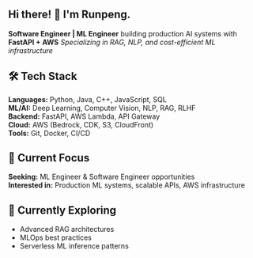 ## Hi there! 👋 I'm Runpeng.

**Software Engineer | ML Engineer** building production AI systems with **FastAPI + AWS** 
*Specializing in RAG, NLP, and cost-efficient ML infrastructure*

## 🛠 Tech Stack

**Languages:** Python, Java, C++, JavaScript, SQL  
**ML/AI:** Deep Learning, Computer Vision, NLP, RAG, RLHF  
**Backend:** FastAPI, AWS Lambda, API Gateway  
**Cloud:** AWS (Bedrock, CDK, S3, CloudFront)  
**Tools:** Git, Docker, CI/CD

<!-- ## 📊 GitHub Stats
![Activity](https://github.pumbas.net/api/contributions/runpengj?colour=DF9149&bgColour=161B22&days=90) -->


## 🎯 Current Focus
**Seeking:** ML Engineer & Software Engineer opportunities  
**Interested in:** Production ML systems, scalable APIs, AWS infrastructure

## 🌱 Currently Exploring
- Advanced RAG architectures
- MLOps best practices
- Serverless ML inference patterns
